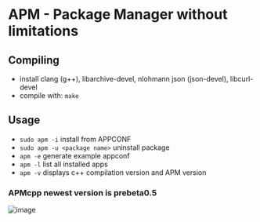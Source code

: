 # APM - Package Manager without limitations

## Compiling

- install clang (g++), libarchive-devel, nlohmann json (json-devel), libcurl-devel
- compile with: `make`

## Usage

- `sudo apm -i` install from APPCONF
- `sudo apm -u <package name>` uninstall package
- `apm -e` generate example appconf
- `apm -l` list all installed apps
- `apm -v` displays c++ compilation version and APM version

### APMcpp newest version is prebeta0.5

![image](https://github.com/MateuszB-PL/apmcpp/assets/99821157/8fbb6984-e42c-4571-89e3-ec5bdf987ad3)
